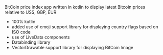 BitCoin price index app written in kotlin to display latest Bitcoin prices relative to US$, GBP, EUR
- 100% kotlin
- added use of emoji support library for displaying country flags based on ISO code
- use of LiveData components
- Databinding library
- VectorDrawable support library for displaying BitCoin Image
